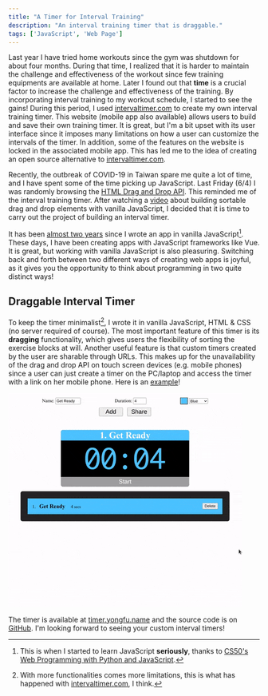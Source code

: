 ```yaml
---
title: "A Timer for Interval Training"
description: "An interval training timer that is draggable."
tags: ['JavaScript', 'Web Page']
---
```


Last year I have tried home workouts since the gym was shutdown for about four months. During that time, I realized that it is harder to maintain the challenge and effectiveness of the workout since few training equipments are available at home. Later I found out that **time** is a crucial factor to increase the challenge and effectiveness of the training. By incorporating interval training to my workout schedule, I started to see the gains!
During this period, I used [intervaltimer.com][closed] to create my own interval training timer. This website (mobile app also available) allows users to build and save their own training timer. It is great, but I'm a bit upset with its user interface since it imposes many limitations on how a user can customize the intervals of the timer. In addition, some of the features on the website is locked in the associated mobile app. This has led me to the idea of creating an open source alternative to [intervaltimer.com][closed].

Recently, the outbreak of COVID-19 in Taiwan spare me quite a lot of time, and I have spent some of the time picking up JavaScript. Last Friday (6/4) I was randomly browsing the [HTML Drag and Drop API](https://developer.mozilla.org/en-US/docs/Web/API/HTML_Drag_and_Drop_API). This reminded me of the interval training timer. After watching a [video](https://www.youtube.com/watch?v=jfYWwQrtzzY) about building sortable drag and drop elements with vanilla JavaScript, I decided that it is time to carry out the project of building an interval timer.

It has been [almost two years](/2019/07/06/svg2png) since I wrote an app in vanilla JavaScript[^js-starter]. These days, I have been creating apps with JavaScript frameworks like Vue. It is great, but working with vanilla JavaScript is also pleasuring. Switching back and forth between two different ways of creating web apps is joyful, as it gives you the opportunity to think about programming in two quite distinct ways!


## Draggable Interval Timer

To keep the timer minimalist[^minimal], I wrote it in vanilla JavaScript, HTML & CSS (no server required of course). The most important feature of this timer is its **dragging** functionality, which gives users the flexibility of sorting the exercise blocks at will. Another useful feature is that custom timers created by the user are sharable through URLs. This makes up for the unavailability of the drag and drop API on touch screen devices (e.g. mobile phones) since a user can just create a timer on the PC/laptop and access the timer with a link on her mobile phone. Here is an [example][shareApp]!

![Draggable Interval Timer](https://raw.githubusercontent.com/liao961120/draggableTimer/main/demo/demo.gif)

The timer is available at [timer.yongfu.name](https://timer.yongfu.name) and the source code is on [GitHub](https://github.com/liao961120/draggableTimer). I'm looking forward to seeing your custom interval timers!



[^js-starter]: This is when I started to learn JavaScript **seriously**, thanks to [CS50's Web Programming with Python and JavaScript](https://cs50.harvard.edu/web/2018/).
[^minimal]: With more functionalities comes more limitations, this is what has happened with [intervaltimer.com][closed], I think.

[closed]: https://intervaltimer.com

[shareApp]: https://timer.yongfu.name/?data=_LSB__LB_%22name%22_CL_%22Get%20Ready%22_CM_%22time%22_CL_%225%22_CM_%22color%22_CL_%22_PD_38cdff%22_RB__CM__LB_%22name%22_CL_%22Sit%20up%22_CM_%22time%22_CL_%2245%22_CM_%22color%22_CL_%22_PD_ff0000%22_RB__CM__LB_%22name%22_CL_%22Rest%22_CM_%22time%22_CL_%2215%22_CM_%22color%22_CL_%22_PD_00d423%22_RB__CM__LB_%22name%22_CL_%22Push%20up%22_CM_%22time%22_CL_%2245%22_CM_%22color%22_CL_%22_PD_F76B00%22_RB__CM__LB_%22name%22_CL_%22Rest%22_CM_%22time%22_CL_%2215%22_CM_%22color%22_CL_%22_PD_00d423%22_RB__CM__LB_%22name%22_CL_%22Sit%20up%22_CM_%22time%22_CL_%2245%22_CM_%22color%22_CL_%22_PD_ff0000%22_RB__CM__LB_%22name%22_CL_%22Rest%22_CM_%22time%22_CL_%2215%22_CM_%22color%22_CL_%22_PD_00d423%22_RB__CM__LB_%22name%22_CL_%22Push%20up%22_CM_%22time%22_CL_%2245%22_CM_%22color%22_CL_%22_PD_F76B00%22_RB__CM__LB_%22name%22_CL_%22Rest%22_CM_%22time%22_CL_%2215%22_CM_%22color%22_CL_%22_PD_00d423%22_RB__CM__LB_%22name%22_CL_%22Sit%20up%22_CM_%22time%22_CL_%2245%22_CM_%22color%22_CL_%22_PD_ff0000%22_RB__RSB_
